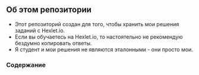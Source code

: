 ## Об этом репозитории
* Этот репозиторий создан для того, чтобы хранить мои решения заданий с Hexlet.io.
* Если вы обучаетесь на Hexlet.io, то настоятельно не рекомендую бездумно копировать ответы. 
* Я студент и мои решения не являются эталонными - они просто мои.

### Содержание
